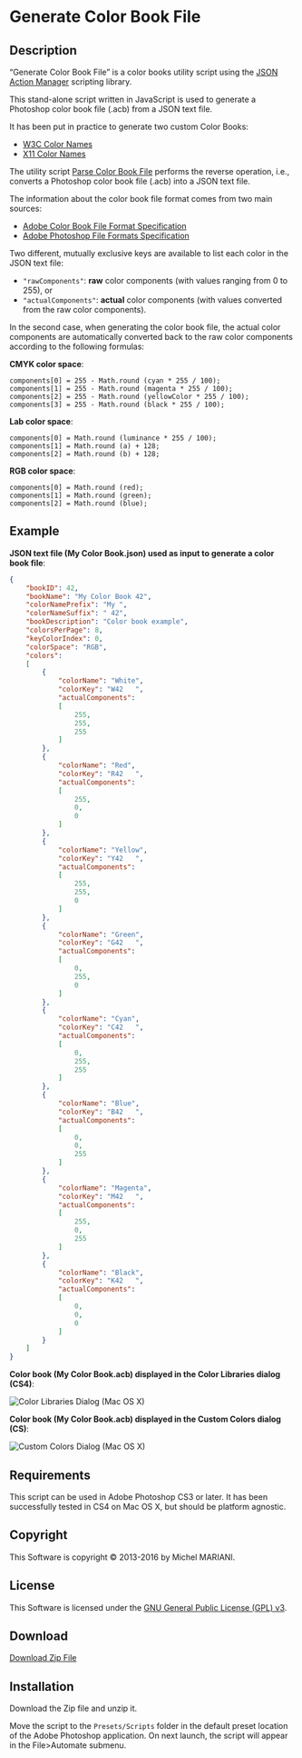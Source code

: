 # Generate Color Book File

## Description

“Generate Color Book File” is a color books utility script using the [JSON Action Manager](/JSON-Action-Manager) scripting library.

This stand-alone script written in JavaScript is used to generate a Photoshop color book file (.acb) from a JSON text file.

It has been put in practice to generate two custom Color Books:

- [W3C Color Names](/Downloads/W3C-Color-Names.zip)
- [X11 Color Names](/Downloads/X11-Color-Names.zip)

The utility script [Parse Color Book File](/Utility-Scripts/Parse-Color-Book-File) performs the reverse operation, i.e., converts a Photoshop color book file (.acb) into a JSON text file.

The information about the color book file format comes from two main sources:

- [Adobe Color Book File Format Specification](http://magnetiq.com/pages/acb-spec/)
- [Adobe Photoshop File Formats Specification](https://www.adobe.com/devnet-apps/photoshop/fileformatashtml/#50577411_pgfId-1066780)

Two different, mutually exclusive keys are available to list each color in the JSON text file:

- `"rawComponents"`: **raw** color components (with values ranging from 0 to 255), or
- `"actualComponents"`: **actual** color components (with values converted from the raw color components).

In the second case, when generating the color book file, the actual color components are automatically converted back to the raw color components according to the following formulas:

**CMYK color space**:

    components[0] = 255 - Math.round (cyan * 255 / 100);
    components[1] = 255 - Math.round (magenta * 255 / 100);
    components[2] = 255 - Math.round (yellowColor * 255 / 100);
    components[3] = 255 - Math.round (black * 255 / 100);

**Lab color space**:

    components[0] = Math.round (luminance * 255 / 100);
    components[1] = Math.round (a) + 128;
    components[2] = Math.round (b) + 128;

**RGB color space**:

    components[0] = Math.round (red);
    components[1] = Math.round (green);
    components[2] = Math.round (blue);

## Example

**JSON text file (My Color Book.json) used as input to generate a color book file**:

```json
{
    "bookID": 42,
    "bookName": "My Color Book 42",
    "colorNamePrefix": "My ",
    "colorNameSuffix": " 42",
    "bookDescription": "Color book example",
    "colorsPerPage": 8,
    "keyColorIndex": 0,
    "colorSpace": "RGB",
    "colors":
    [
        {
            "colorName": "White",
            "colorKey": "W42   ",
            "actualComponents":
            [
                255,
                255,
                255
            ]
        },
        {
            "colorName": "Red",
            "colorKey": "R42   ",
            "actualComponents":
            [
                255,
                0,
                0
            ]
        },
        {
            "colorName": "Yellow",
            "colorKey": "Y42   ",
            "actualComponents":
            [
                255,
                255,
                0
            ]
        },
        {
            "colorName": "Green",
            "colorKey": "G42   ",
            "actualComponents":
            [
                0,
                255,
                0
            ]
        },
        {
            "colorName": "Cyan",
            "colorKey": "C42   ",
            "actualComponents":
            [
                0,
                255,
                255
            ]
        },
        {
            "colorName": "Blue",
            "colorKey": "B42   ",
            "actualComponents":
            [
                0,
                0,
                255
            ]
        },
        {
            "colorName": "Magenta",
            "colorKey": "M42   ",
            "actualComponents":
            [
                255,
                0,
                255
            ]
        },
        {
            "colorName": "Black",
            "colorKey": "K42   ",
            "actualComponents":
            [
                0,
                0,
                0
            ]
        }
    ]
}
```

**Color book (My Color Book.acb) displayed in the Color Libraries dialog (CS4)**:

![Color Libraries Dialog (Mac OS X)](images/Color-Libraries-Dialog-Mac-OS-X.png)

**Color book (My Color Book.acb) displayed in the Custom Colors dialog (CS)**:

![Custom Colors Dialog (Mac OS X)](images/Custom-Colors-Dialog-Mac-OS-X.png)

## Requirements

This script can be used in Adobe Photoshop CS3 or later. It has been successfully tested in CS4 on Mac OS X, but should be platform agnostic.

## Copyright

This Software is copyright © 2013-2016 by Michel MARIANI.

## License

This Software is licensed under the [GNU General Public License (GPL) v3](https://www.gnu.org/licenses/gpl.html).

## Download

[Download Zip File](/Downloads/Generate-Color-Book-File-1.5.zip)

## Installation

Download the Zip file and unzip it.

Move the script to the `Presets/Scripts` folder in the default preset location of the Adobe Photoshop application. On next launch, the script will appear in the File>Automate submenu.
